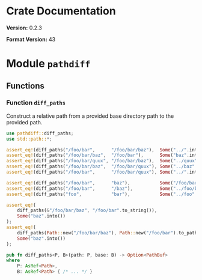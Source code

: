 # Crate Documentation

**Version:** 0.2.3

**Format Version:** 43

# Module `pathdiff`

## Functions

### Function `diff_paths`

Construct a relative path from a provided base directory path to the provided path.

```rust
use pathdiff::diff_paths;
use std::path::*;

assert_eq!(diff_paths("/foo/bar",      "/foo/bar/baz"),  Some("../".into()));
assert_eq!(diff_paths("/foo/bar/baz",  "/foo/bar"),      Some("baz".into()));
assert_eq!(diff_paths("/foo/bar/quux", "/foo/bar/baz"),  Some("../quux".into()));
assert_eq!(diff_paths("/foo/bar/baz",  "/foo/bar/quux"), Some("../baz".into()));
assert_eq!(diff_paths("/foo/bar",      "/foo/bar/quux"), Some("../".into()));

assert_eq!(diff_paths("/foo/bar",      "baz"),           Some("/foo/bar".into()));
assert_eq!(diff_paths("/foo/bar",      "/baz"),          Some("../foo/bar".into()));
assert_eq!(diff_paths("foo",           "bar"),           Some("../foo".into()));

assert_eq!(
    diff_paths(&"/foo/bar/baz", "/foo/bar".to_string()),
    Some("baz".into())
);
assert_eq!(
    diff_paths(Path::new("/foo/bar/baz"), Path::new("/foo/bar").to_path_buf()),
    Some("baz".into())
);
```

```rust
pub fn diff_paths<P, B>(path: P, base: B) -> Option<PathBuf>
where
    P: AsRef<Path>,
    B: AsRef<Path> { /* ... */ }
```

